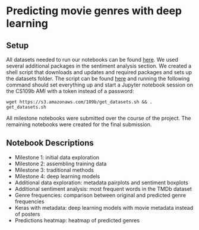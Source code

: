 # Predicting movie genres with deep learning

## Setup

All datasets needed to run our notebooks can be found [here](https://s3.amazonaws.com/109b/datasets.zip). We used several additional packages in the sentiment analysis section. We created a shell script that downloads and updates and required packages and sets up the datasets folder. The script can be found [here](https://s3.amazonaws.com/109b/get_datasets.sh) and running the following command should set everything up and start a Jupyter notebook session on the CS109b AMI with a token instead of a password:

```
wget https://s3.amazonaws.com/109b/get_datasets.sh && . get_datasets.sh
```
All milestone notebooks were submitted over the course of the project. The remaining notebooks were created for the final submission.

## Notebook Descriptions

- Milestone 1: initial data exploration
- Milestone 2: assembling training data
- Milestone 3: traditional methods
- Milestone 4: deep learning models
- Additional data exploration: metadata pairplots and sentiment boxplots
- Additional sentiment analysis: most frequent words in the TMDb dataset
- Genre frequencies: comparison between original and predicted genre frequencies
- Keras with metadata: deep learning models with movie metadata instead of posters
- Predictions heatmap: heatmap of predicted genres
